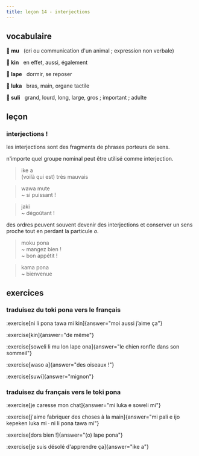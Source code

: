```yaml
---
title: leçon 14 - interjections 
---
```

## vocabulaire

**󱤹 mu**&nbsp;&nbsp;&nbsp;(cri ou communication d'un animal ; expression non verbale)

**󱥹 kin**&nbsp;&nbsp;&nbsp;en effet, aussi, également

**󱤢 lape**&nbsp;&nbsp;&nbsp;dormir, se reposer

**󱤭 luka**&nbsp;&nbsp;&nbsp;bras, main, organe tactile

**󱥣 suli**&nbsp;&nbsp;&nbsp;grand, lourd, long, large, gros ; important ; adulte


## leçon
### interjections !

les interjections sont des fragments de phrases porteurs de sens.

n'importe quel groupe nominal peut être utilisé comme interjection.

> ike a \
>  (voilà qui est) très mauvais

> wawa mute \
> ~ si puissant !

> jaki \
> ~ dégoûtant !

des ordres peuvent souvent devenir des interjections et conserver un sens proche tout en perdant la particule *o*.

> moku pona \
> ~ mangez bien ! \
> ~ bon appétit !

> kama pona \
> ~ bienvenue


## exercices
### traduisez du toki pona vers le français
:exercise[ni li pona tawa mi kin]{answer="moi aussi j’aime ça"}

:exercise[kin]{answer="de même"}

:exercise[soweli li mu lon lape ona]{answer="le chien ronfle dans son sommeil"}

:exercise[waso a]{answer="des oiseaux !"}

:exercise[suwi]{answer="mignon"}

### traduisez du français vers le toki pona
:exercise[je caresse mon chat]{answer="mi luka e soweli mi"}

:exercise[j'aime fabriquer des choses à la main]{answer="mi pali e ijo kepeken luka mi · ni li pona tawa mi"}

:exercise[dors bien !]{answer="(o) lape pona"}

:exercise[je suis désolé d'apprendre ça]{answer="ike a"}